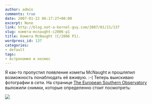 ```yaml
---
author: admin
comments: true
date: 2007-01-22 06:17:27+00:00
excerpt: None
link: http://blog.not-a-kernel-guy.com/2007/01/21/137
slug: комета-mcnaught-c2006-p1
title: Комета McNaught (C/2006 P1).
wordpress_id: 137
categories:
- default
tags:
- Астрономия и космос
---
```


Я как-то пропустил появление кометы McNaught и прошляпил возможность понаблюдать её вживую. :-( Теперь выискиваю фотографии в сети. На странице [The European Southern Observatory](http://www.eso.org/) выложили снимки, которые определенно стоит посмотреть: 

[![](http://blog.not-a-kernel-guy.com/wp-content/uploads/2007/01/comet_eman_ej_med.jpg)](http://www.eso.org/outreach/press-rel/pr-2007/mcnaught/Site/Photos.html)
